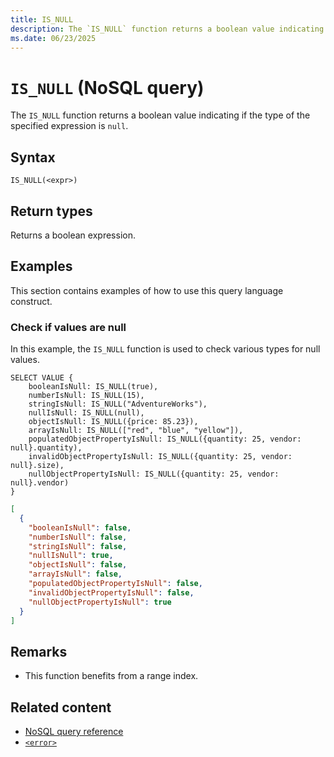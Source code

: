 ```yaml
---
title: IS_NULL
description: The `IS_NULL` function returns a boolean value indicating if the type of the specified expression is `null`.
ms.date: 06/23/2025
---
```


# `IS_NULL` (NoSQL query)

The `IS_NULL` function returns a boolean value indicating if the type of the specified expression is `null`.

## Syntax

```nosql
IS_NULL(<expr>)
```

## Return types

Returns a boolean expression.

## Examples

This section contains examples of how to use this query language construct.

### Check if values are null

In this example, the `IS_NULL` function is used to check various types for null values.

```nosql
SELECT VALUE {
    booleanIsNull: IS_NULL(true),
    numberIsNull: IS_NULL(15),
    stringIsNull: IS_NULL("AdventureWorks"),
    nullIsNull: IS_NULL(null),
    objectIsNull: IS_NULL({price: 85.23}),
    arrayIsNull: IS_NULL(["red", "blue", "yellow"]),
    populatedObjectPropertyIsNull: IS_NULL({quantity: 25, vendor: null}.quantity),
    invalidObjectPropertyIsNull: IS_NULL({quantity: 25, vendor: null}.size),
    nullObjectPropertyIsNull: IS_NULL({quantity: 25, vendor: null}.vendor)
}
```

```json
[
  {
    "booleanIsNull": false,
    "numberIsNull": false,
    "stringIsNull": false,
    "nullIsNull": true,
    "objectIsNull": false,
    "arrayIsNull": false,
    "populatedObjectPropertyIsNull": false,
    "invalidObjectPropertyIsNull": false,
    "nullObjectPropertyIsNull": true
  }
]
```

## Remarks

- This function benefits from a range index.

## Related content

- [NoSQL query reference](index.md)
- [`<error>`](is-object.md)
